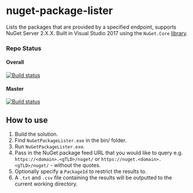 # nuget-package-lister
Lists the packages that are provided by a specified endpoint, supports NuGet Server 2.X.X. Built in Visual Studio 2017 using the `NuGet.Core` [library](https://github.com/NuGet/NuGet2).

### Repo Status
#### Overall
[![Build status](https://ci.appveyor.com/api/projects/status/w7q53cjml7k0t003?svg=true&retina=true)](https://ci.appveyor.com/project/BeigeBadger/nuget-package-lister)

#### Master
[![Build status](https://ci.appveyor.com/api/projects/status/w7q53cjml7k0t003/branch/master?svg=true&retina=true)](https://ci.appveyor.com/project/BeigeBadger/nuget-package-lister)

## How to use

1. Build the solution.
2. Find `NuGetPackageLister.exe` in the bin/ folder.
3. Run `NuGetPackageLister.exe`.
4. Pass in the NuGet package feed URL that you would like to query e.g. `https://<domain>.<gTLD>/nuget/` or 
`https://nuget.<domain>.<gTLD>/nuget/` - without the quotes.
 5. Optionally specify a `PackageId` to restrict the results to.
 6. A `.txt` and `.csv` file containing the results will be outputted to the current working directory.
